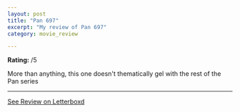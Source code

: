 ```yaml
---
layout: post
title: "Pan 697"
excerpt: "My review of Pan 697"
category: movie_review

---
```


**Rating:** /5

More than anything, this one doesn't thematically gel with the rest of the Pan series

<hr>

[See Review on Letterboxd](https://boxd.it/8MHLsD)
